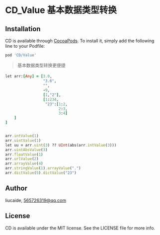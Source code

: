 # CD_Value 基本数据类型转换

## Installation

CD is available through [CocoaPods](https://cocoapods.org). To install
it, simply add the following line to your Podfile:

```ruby
pod 'CD/Value'
```
> 基本数据类型转换更便捷
#### 
```ruby
let arr:[Any] = [3.0,
                 "3.6",
                 "",
                 -9,
                 [1,"2"],
                 [1:234,
                  "23":[1:2,
                        2:3,
                        3:4]
    ]
]


arr.intValue(1)
arr.uintValue(1)
let uu = arr.uint(3) ?? UInt(abs(arr.intValue(3)))
arr.uintAbsValue(3)
arr.floatValue(1)
arr.urlValue(2)
arr.arrayValue(4)
arr.stringValue(1).arrayValue(".")
arr.dictValue(5).dictValue("23")

```

## Author

liucaide, 565726319@qq.com

## License

CD is available under the MIT license. See the LICENSE file for more info.
